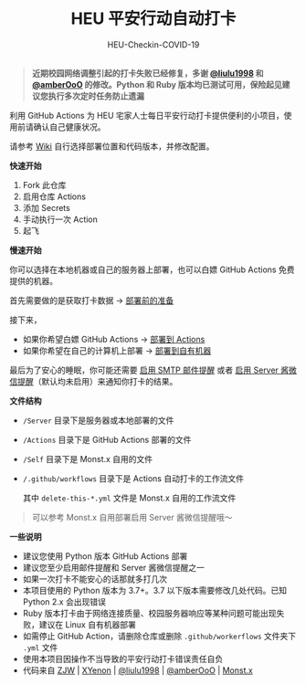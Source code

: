 <h1 align="center">HEU 平安行动自动打卡</h1>

<div align="center">HEU-Checkin-COVID-19</div></br>


> **近期校园网络调整引起的打卡失败已经修复，多谢 [@liulu1998](https://github.com/liulu1998) 和 [@amberOoO](https://github.com/amberOoO) 的修改。Python 和 Ruby 版本均已测试可用，保险起见建议您执行多次定时任务防止遗漏**

利用 GitHub Actions 为 HEU 宅家人士每日平安行动打卡提供便利的小项目，使用前请确认自己健康状况。

请参考 [Wiki](https://github.com/monsterxcn/HEU-Checkin-COVID-19/wiki) 自行选择部署位置和代码版本，并修改配置。


**快速开始**

 1. Fork 此仓库
 2. 启用仓库 Actions
 3. 添加 Secrets
 4. 手动执行一次 Action
 5. 起飞


**慢速开始**

你可以选择在本地机器或自己的服务器上部署，也可以白嫖 GitHub Actions 免费提供的机器。

首先需要做的是获取打卡数据 → [部署前的准备](https://github.com/monsterxcn/HEU-Checkin-COVID-19/wiki/%E9%83%A8%E7%BD%B2%E5%89%8D%E7%9A%84%E5%87%86%E5%A4%87)

接下来，

 - 如果你希望白嫖 GitHub Actions → [部署到 Actions](https://github.com/monsterxcn/HEU-Checkin-COVID-19/wiki/%E9%83%A8%E7%BD%B2%E5%88%B0-Actions)
 - 如果你希望在自己的计算机上部署 → [部署到自有机器](https://github.com/monsterxcn/HEU-Checkin-COVID-19/wiki/%E9%83%A8%E7%BD%B2%E5%88%B0%E8%87%AA%E6%9C%89%E6%9C%BA%E5%99%A8)

最后为了安心的睡眠，你可能还需要 [启用 SMTP 邮件提醒](https://github.com/monsterxcn/HEU-Checkin-COVID-19/wiki/%E5%90%AF%E7%94%A8-SMTP-%E9%82%AE%E4%BB%B6%E6%8F%90%E9%86%92) 或者 [启用 Server 酱微信提醒](https://github.com/monsterxcn/HEU-Checkin-COVID-19/wiki/%E5%90%AF%E7%94%A8-Server-%E9%85%B1%E5%BE%AE%E4%BF%A1%E6%8F%90%E9%86%92)（默认均未启用）来通知你打卡的结果。


**文件结构**

 - `/Server` 目录下是服务器或本地部署的文件
 - `/Actions` 目录下是 GitHub Actions 部署的文件
 - `/Self` 目录下是 Monst.x 自用的文件
 - `/.github/workflows` 目录下是 Actions 自动打卡的工作流文件

   其中 `delete-this-*.yml` 文件是 Monst.x 自用的工作流文件

> 可以参考 Monst.x 自用部署启用 Server 酱微信提醒哦～


**一些说明**

 - 建议您使用 Python 版本 GitHub Actions 部署
 - 建议您至少启用邮件提醒和 Server 酱微信提醒之一
 - 如果一次打卡不能安心的话那就多打几次
 - 本项目使用的 Python 版本为 3.7+。3.7 以下版本需要修改几处代码。已知 Python 2.x 会出现错误
 - Ruby 版本打卡由于网络连接质量、校园服务器响应等某种问题可能出现失败，建议在 Linux 自有机器部署
 - 如需停止 GitHub Action，请删除仓库或删除 `.github/workerflows` 文件夹下 `.yml` 文件
 - 使用本项目因操作不当导致的平安行动打卡错误责任自负
 - 代码来自 [ZJW](https://zjw1.top) | [XYenon](https://xyenon.bid) | [@liulu1998](https://github.com/liulu1998) | [@amberOoO](https://github.com/amberOoO) | [Monst.x](https://monsterx.cn)